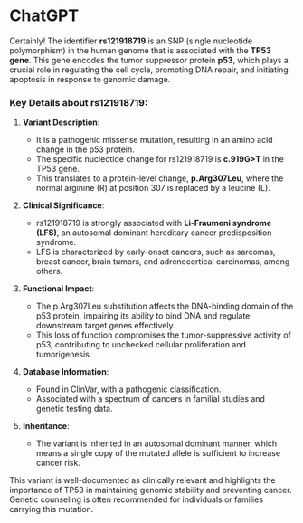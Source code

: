 # ChatGPT

Certainly! The identifier **rs121918719** is an SNP (single nucleotide polymorphism) in the human genome that is associated with the **TP53 gene**. This gene encodes the tumor suppressor protein **p53**, which plays a crucial role in regulating the cell cycle, promoting DNA repair, and initiating apoptosis in response to genomic damage.

### Key Details about rs121918719:
1. **Variant Description**:
   - It is a pathogenic missense mutation, resulting in an amino acid change in the p53 protein.
   - The specific nucleotide change for rs121918719 is **c.919G>T** in the TP53 gene.
   - This translates to a protein-level change, **p.Arg307Leu**, where the normal arginine (R) at position 307 is replaced by a leucine (L).

2. **Clinical Significance**:
   - rs121918719 is strongly associated with **Li-Fraumeni syndrome (LFS)**, an autosomal dominant hereditary cancer predisposition syndrome.
   - LFS is characterized by early-onset cancers, such as sarcomas, breast cancer, brain tumors, and adrenocortical carcinomas, among others.

3. **Functional Impact**:
   - The p.Arg307Leu substitution affects the DNA-binding domain of the p53 protein, impairing its ability to bind DNA and regulate downstream target genes effectively.
   - This loss of function compromises the tumor-suppressive activity of p53, contributing to unchecked cellular proliferation and tumorigenesis.

4. **Database Information**:
   - Found in ClinVar, with a pathogenic classification.
   - Associated with a spectrum of cancers in familial studies and genetic testing data.

5. **Inheritance**:
   - The variant is inherited in an autosomal dominant manner, which means a single copy of the mutated allele is sufficient to increase cancer risk.

This variant is well-documented as clinically relevant and highlights the importance of TP53 in maintaining genomic stability and preventing cancer. Genetic counseling is often recommended for individuals or families carrying this mutation.